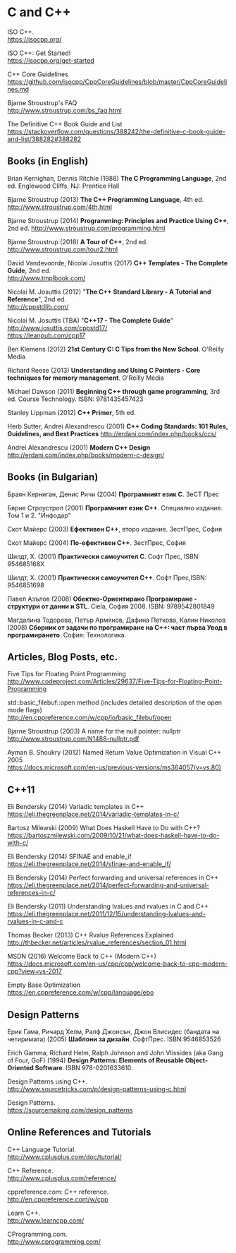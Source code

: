 # C and C++

ISO C++.  
https://isocpp.org/

ISO C++: Get Started!  
https://isocpp.org/get-started

C++ Core Guidelines  
https://github.com/isocpp/CppCoreGuidelines/blob/master/CppCoreGuidelines.md

Bjarne Stroustrup's FAQ  
http://www.stroustrup.com/bs_faq.html

The Definitive C++ Book Guide and List  
https://stackoverflow.com/questions/388242/the-definitive-c-book-guide-and-list/388282#388282



## Books (in English)

Brian Kernighan, Dennis Ritchie (1988) **The C Programming Language**, 2nd ed. Englewood Cliffs, NJ: Prentice Hall

Bjarne Stroustrup (2013) **The C++ Programming Language**, 4th ed.  
http://www.stroustrup.com/4th.html

Bjarne Stroustrup (2014) **Programming: Principles and Practice Using C++**, 2nd ed.
http://www.stroustrup.com/programming.html

Bjarne Stroustrup (2018) **A Tour of C++**, 2nd ed.  
http://www.stroustrup.com/tour2.html

David Vandevoorde, Nicolai Josuttis (2017) **C++ Templates - The Complete Guide**, 2nd ed.  
http://www.tmplbook.com/

Nicolai M. Josuttis (2012) "**The C++ Standard Library - A Tutorial and Reference**", 2nd ed.  
http://cppstdlib.com/

Nicolai M. Josuttis (TBA) "**C++17 - The Complete Guide**"  
http://www.josuttis.com/cppstd17/  
https://leanpub.com/cpp17

Ben Klemens (2012) **21st Century C: C Tips from the New School**. O'Reilly Media

Richard Reese (2013) **Understanding and Using C Pointers - Core techniques for memory management**. O'Reilly Media

Michael Dawson (2011) **Beginning C++ through game programming**, 3rd ed. Course Technology. ISBN: 9781435457423

Stanley Lippman (2012) **C++ Primer**, 5th ed.

Herb Sutter, Andrei Alexandrescu (2001) **C++ Coding Standards: 101 Rules, Guidelines, and Best Practices**
http://erdani.com/index.php/books/ccs/

Andrei Alexandrescu (2001) **Modern C++ Design**  
http://erdani.com/index.php/books/modern-c-design/



## Books (in Bulgarian)

Браян Керниган, Денис Ричи (2004) **Програмният език C**. ЗеСТ Прес

Бярне Строустроп (2001) **Програмният език С++**. Специално издание. Том 1 и 2. "Инфодар"

Скот Майерс (2003) **Ефективен C++**, второ издание. ЗестПрес, София

Скот Майерс (2004) **По-ефективен C++**. ЗестПрес, София

Шилдт, Х. (2001) **Практически самоучител С**. Софт Прес, ISBN: 954685168X

Шилдт, Х. (2001) **Практически самоучител С++**. Софт Прес,ISBN: 9546851698

Павел Азълов (2008) **Обектно-Ориентирано Програмиране - структури от данни и STL**. Ciela, София 2008. ISBN: 9789542801849

Магдалина Тодорова, Петър Армянов, Дафина Петкова, Калин Николов (2008) **Сборник от задачи по програмиране на С++: част първа Увод в програмирането**. София: Технологика.



## Articles, Blog Posts, etc.

Five Tips for Floating Point Programming  
http://www.codeproject.com/Articles/29637/Five-Tips-for-Floating-Point-Programming

std::basic_filebuf::open method (includes detailed description of the open mode flags)  
http://en.cppreference.com/w/cpp/io/basic_filebuf/open

Bjarne Stroustrup (2003) A name for the null pointer: nullptr  
http://www.stroustrup.com/N1488-nullptr.pdf

Ayman B. Shoukry (2012) Named Return Value Optimization in Visual C++ 2005  
https://docs.microsoft.com/en-us/previous-versions/ms364057(v=vs.80)

## C++11

Eli Bendersky (2014) Variadic templates in C++  
https://eli.thegreenplace.net/2014/variadic-templates-in-c/

Bartosz Milewski (2009) What Does Haskell Have to Do with C++?  
https://bartoszmilewski.com/2009/10/21/what-does-haskell-have-to-do-with-c/

Eli Bendersky (2014) SFINAE and enable_if  
https://eli.thegreenplace.net/2014/sfinae-and-enable_if/

Eli Bendersky (2014) Perfect forwarding and universal references in C++  
https://eli.thegreenplace.net/2014/perfect-forwarding-and-universal-references-in-c/

Eli Bendersky (2011) Understanding lvalues and rvalues in C and C++  
https://eli.thegreenplace.net/2011/12/15/understanding-lvalues-and-rvalues-in-c-and-c

Thomas Becker (2013) C++ Rvalue References Explained  
http://thbecker.net/articles/rvalue_references/section_01.html

MSDN (2016) Welcome Back to C++ (Modern C++)  
https://docs.microsoft.com/en-us/cpp/cpp/welcome-back-to-cpp-modern-cpp?view=vs-2017

Empty Base Optimization  
https://en.cppreference.com/w/cpp/language/ebo


## Design Patterns

Ерик Гама, Ричард Хелм, Ралф Джонсън, Джон Влисидес (бандата на четиримата) (2005) **Шаблони за дизайн**. СофтПрес. ISBN:9546853526

Erich Gamma, Richard Helm, Ralph Johnson and John Vlissides (aka Gang of Four, GoF) (1994) **Design Patterns: Elements of Reusable Object-Oriented Software**. ISBN 978-0201633610.

Design Patterns using C++.  
http://www.sourcetricks.com/p/design-patterns-using-c.html

Design Patterns.  
https://sourcemaking.com/design_patterns



## Online References and Tutorials

C++ Language Tutorial.  
http://www.cplusplus.com/doc/tutorial/

C++ Reference.  
http://www.cplusplus.com/reference/

cppreference.com: C++ reference.  
http://en.cppreference.com/w/cpp

Learn C++.  
http://www.learncpp.com/

CProgramming.com.  
http://www.cprogramming.com/
